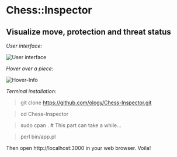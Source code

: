 Chess::Inspector
====

Visualize move, protection and threat status
----

*User interface:*

![User interface](https://raw.githubusercontent.com/ology/Chess-Inspector/master/public/images/Chess-Inspector.png)

*Hover over a piece:*

![Hover-Info](https://raw.githubusercontent.com/ology/Chess-Inspector/master/public/images/hover-info.png)

*Terminal installation:*

> git clone https://github.com/ology/Chess-Inspector.git

> cd Chess-Inspector

> sudo cpan .  # This part can take a while...

> perl bin/app.pl

Then open http://localhost:3000 in your web browser. Voila!
